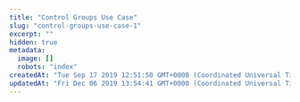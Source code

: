 ```yaml
---
title: "Control Groups Use Case"
slug: "control-groups-use-case-1"
excerpt: ""
hidden: true
metadata: 
  image: []
  robots: "index"
createdAt: "Tue Sep 17 2019 12:51:50 GMT+0000 (Coordinated Universal Time)"
updatedAt: "Fri Dec 06 2019 13:54:41 GMT+0000 (Coordinated Universal Time)"
---
```

